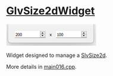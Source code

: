 # [GlvSize2dWidget](/src/src_glove_add/GlvSize2dWidget.h)

![main009-1](../images/widgets/GlvSize2dWidget.png)

Widget designed to manage a [SlvSize2d](/src/src_sleeve/SlvSize2d.h).

More details in [main016.cpp](/src/examples/src_main016/main016.cpp).
